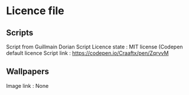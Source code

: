 # Licence file
## Scripts
Script from Guillmain Dorian
Script Licence state : MIT license (Codepen default licence
Script link : https://codepen.io/Craaftx/pen/ZqrvvM

## Wallpapers
Image link : None